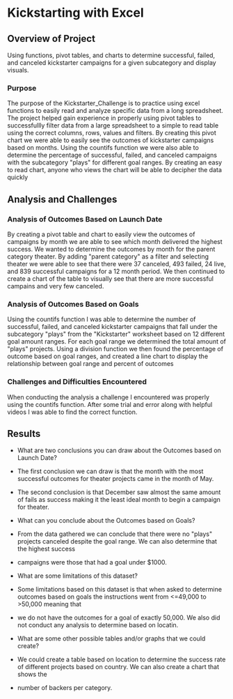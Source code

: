 # Kickstarting with Excel

## Overview of Project
  Using functions, pivot tables, and charts to determine successful, failed, and canceled kickstarter campaigns for a given subcategory and display visuals.

### Purpose
  The purpose of the Kickstarter_Challenge is to practice using excel functions to easily read and analyze specific data from a long spreadsheet.
  The project helped gain experience in properly using pivot tables to successfullly filter data from a large spreadsheet to a simple to 
  read table using the correct columns, rows, values and filters. By creating this pivot chart we were able to easily see the outcomes of kickstarter
  campaigns based on months. Using the countifs function we were also able to determine the percentage of successful, failed, and canceled campaigns
  with the subcategory "plays" for different goal ranges. By creating an easy to read chart, anyone who views the chart will be able to decipher the data quickly

## Analysis and Challenges

### Analysis of Outcomes Based on Launch Date
  By creating a pivot table and chart to easily view the outcomes of campaigns by month we are able to see which month delivered the highest success. 
  We wanted to determine the outcomes by month for the parent category theater. By adding "parent category" as a filter and selecting theater we were able to 
  see that there were 37 canceled, 493 failed, 24 live, and 839 successful campaigns for a 12 month period. We then continued to create a chart of the table to
  visually see that there are more successful campains and very few canceled.
  
### Analysis of Outcomes Based on Goals
  Using the countifs function I was able to determine the number of successful, failed, and canceled kickstarter campaigns that fall under the subcategory "plays"
  from the "Kickstarter" worksheet based on 12 different goal amount ranges. For each goal range we determined the total amount of "plays" projects. Using a division 
  function we then found the percentage of outcome based on goal ranges, and created a line chart to display the relationship between goal range and percent of outcomes
  

### Challenges and Difficulties Encountered
  When conducting the analysis a challenge I encountered was properly using the countifs function. After some trial and error along with helpful videos I was able
  to find the correct function. 

## Results

- What are two conclusions you can draw about the Outcomes based on Launch Date?
-   The first conclusion we can draw is that the month with the most successful outcomes for theater projects came in the month of May.
-   The second conclusion is that December saw almost the same amount of fails as success making it the least ideal month to begin a campaign for theater.

- What can you conclude about the Outcomes based on Goals?
-   From the data gathered we can conclude that there were no "plays" projects canceled despite the goal range. We can also determine that the highest success
-   campaigns were those that had a goal under $1000. 

- What are some limitations of this dataset?
-   Some limitations based on this dataset is that when asked to determine outcomes based on goals the instructions went from <=49,000 to >50,000 meaning that
-   we do not have the outcomes for a goal of exactly 50,000. We also did not conduct any analysis to determine based on locatin.

- What are some other possible tables and/or graphs that we could create?
-   We could create a table based on location to determine the success rate of different projects based on country. We can also create a chart that shows the 
-   number of backers per category.

